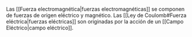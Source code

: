 Las [[Fuerza electromagnética|fuerzas electromagnéticas]] se componen de fuerzas de origen eléctrico y magnético.
Las [[Ley de Coulomb#Fuerza eléctrica|fuerzas eléctricas]] son originadas por la acción de un [[Campo Eléctrico|campo eléctrico]].